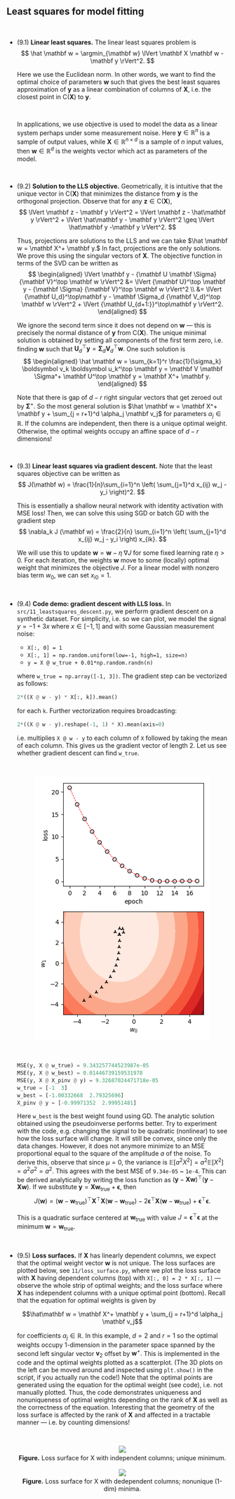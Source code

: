 ## Least squares for model fitting

<br>

* (9.1) **Linear least squares.** The linear least squares problem is
  $$
  \hat \mathbf w = \argmin_{\mathbf w} \lVert \mathbf X \mathbf w - \mathbf y \rVert^2. 
  $$ 

  Here we use the Euclidean norm. In other words, we want to find the optimal choice of parameters $\mathbf w$ such that gives the best least squares approximation of $\mathbf y$ as a linear combination of columns of $\mathbf X$, i.e. the closest point in $\mathsf{C}(\mathbf X)$ to $\mathbf y.$ 
  
  <br>

  In applications, we use objective is used to model the data as a linear system perhaps under some measurement noise. Here $\mathbf y \in \mathbb R^n$ is a sample of output values, while $\mathbf X \in \mathbb R^{n \times d}$ is a sample of $n$ input values, then $\mathbf w \in \mathbb R^d$ is the weights vector which act as parameters of the model. 

<br>

* (9.2) **Solution to the LLS objective.** 
  Geometrically, it is intuitive that the unique vector in $\mathsf{C}(\mathbf X)$ that minimizes the distance from $\mathbf y$ is the orthogonal projection. Observe that for any $\mathbf z \in \mathsf{C}(\mathbf X)$,
    $$
    \lVert \mathbf z - \mathbf y \rVert^2 = \lVert \mathbf z - \hat\mathbf y \rVert^2 + \lVert \hat\mathbf y - \mathbf y \rVert^2 \geq  \lVert \hat\mathbf y -\mathbf y  \rVert^2.
    $$   

  Thus, projections are solutions to the LLS and we can take $\hat \mathbf w = \mathbf X^+ \mathbf y.$ In fact, projections are the only solutions. We prove this using the singular vectors of $\mathbf X.$ The objective function in terms of the SVD can be written as
    $$
    \begin{aligned}
    \lVert \mathbf y - {\mathbf U \mathbf \Sigma} {\mathbf V}^\top \mathbf w \rVert^2
    &= \lVert {\mathbf U}^\top \mathbf y - {\mathbf \Sigma} {\mathbf V}^\top \mathbf w \rVert^2 \\ 
    &= \lVert {\mathbf U_d}^\top\mathbf y - \mathbf \Sigma_d {\mathbf V_d}^\top \mathbf w \rVert^2 + \lVert {\mathbf U_{d+1:}}^\top\mathbf y \rVert^2. 
    \end{aligned}
    $$

  We ignore the second term since it does not depend on $\mathbf w$ &mdash; this is precisely the normal distance of $\mathbf y$ from $\mathsf{C}(\mathbf X).$ The unique minimal solution is obtained by setting all components of the first term zero, i.e. finding $\mathbf w$ such that ${\mathbf U_d}^\top\mathbf y = \mathbf \Sigma_d {\mathbf V_d}^\top \mathbf w.$ One such solution is
  $$
  \begin{aligned}
  \hat \mathbf w 
    = \sum_{k=1}^r \frac{1}{\sigma_k} \boldsymbol v_k \boldsymbol u_k^\top \mathbf y 
    = \mathbf V \mathbf \Sigma^+ \mathbf U^\top \mathbf y = \mathbf X^+ \mathbf y.
  \end{aligned}
  $$
  
  Note that there is gap of $d - r$ right singular vectors that get zeroed out by $\mathbf \Sigma^+.$ So the most general solution is $\hat \mathbf w = \mathbf X^+ \mathbf y + \sum_{j = r+1}^d \alpha_j \mathbf v_j$ 
  for parameters $\alpha_j \in \mathbb R.$ If the columns are independent, then there is a unique optimal weight. Otherwise, the optimal weights occupy an affine space of $d - r$ dimensions!
  
<br>

* (9.3) **Linear least squares via gradient descent.** Note that the least squares objective can be written as 
  $$
  J(\mathbf w) = \frac{1}{n}\sum_{i=1}^n \left( \sum_{j=1}^d x_{ij} w_j - y_i \right)^2.
  $$

  This is essentially a shallow neural network with identity activation with MSE loss! Then, we can solve this using SGD or batch GD with the gradient step
  $$
  \nabla_k J (\mathbf w) = \frac{2}{n} \sum_{i=1}^n \left( \sum_{j=1}^d x_{ij} w_j - y_i \right) x_{ik}.
  $$

  We will use this to update $\mathbf w = \mathbf{w} - \eta\;\nabla J$ for some fixed learning rate $\eta > 0.$ For each iteration, the weights $\mathbf w$ move to some (locally) optimal weight that minimizes the objective $J.$ For a linear model with nonzero bias term $w_0$, we can set $x_{i0} = 1.$

<br>
  
* (9.4) **Code demo: gradient descent with LLS loss.** In `src/11_leastsquares_descent.py`, we perform gradient descent on a synthetic dataset. For simplicity, i.e. so we can plot, we model the signal $y = -1 + 3 x$ where $x \in [-1, 1]$ and with some Gaussian measurement noise:
  * `X[:, 0] = 1`
  * `X[:, 1] = np.random.uniform(low=-1, high=1, size=n)`
  * `y = X @ w_true + 0.01*np.random.randn(n)` 
  
  where `w_true = np.array([-1, 3])`. The gradient step can be vectorized as follows:
  ```python
  2*((X @ w - y) * X[:, k]).mean()
  ``` 
  for each `k`. Further vectorization requires broadcasting: 
  ```python
  2*((X @ w - y).reshape(-1, 1) * X).mean(axis=0)
  ```
  i.e. multiplies `X @ w - y` to each column of `X` followed by taking the mean of each column. This gives us the gradient vector of length 2. Let us see whether gradient descent can find `w_true`.

  <br>

  <p align="center">
  <img src="img/11_leastsquares_descent.png" title="drawing" />

  </p> 

  <br>

  ```python
  MSE(y, X @ w_true) = 9.343257744523987e-05
  MSE(y, X @ w_best) = 0.01446739159531978
  MSE(y, X @ X_pinv @ y) = 9.32687024471718e-05
  w_true = [-1  3]
  w_best = [-1.00332668  2.79325696]
  X_pinv @ y = [-0.99971352  2.99951481]
  ```

  Here `w_best` is the best weight found using GD. The analytic solution obtained using the pseudoinverse performs better. Try to experiment with the code, e.g. changing the signal to be quadratic (nonlinear) to see how the loss surface will change. It will still be convex, since only the data changes. However, it does not anymore minimize to an MSE proportional equal to the square of the amplitude $a$ of the noise. To derive this, observe that since $\mu = 0$, the variance is $\mathbb E[a^2 X^2] = a^2 \mathbb E[X^2] = a^2\sigma^2 = a^2.$ This agrees with the best MSE of `9.34e-05` ~ `1e-4`. This can be derived analytically by writing the loss function as 
  $(\mathbf y - \mathbf X \mathbf w)^\top (\mathbf y - \mathbf X \mathbf w).$ If we substitute $\mathbf y = \mathbf X \mathbf w_{\text{true}} + \boldsymbol{\epsilon},$ then 
  $$J(\mathbf w) = (\mathbf w - \mathbf w_{\text{true}})^\top \mathbf X^\top \mathbf X (\mathbf w - \mathbf w_{\text{true}}) - 2 \boldsymbol{\epsilon}^\top \mathbf X (\mathbf w - \mathbf w_{\text{true}}) + \boldsymbol{\epsilon}^\top\boldsymbol{\epsilon}. 
  $$

  This is a quadratic surface centered at $\mathbf w_{\text{true}}$ with value $J = \boldsymbol{\epsilon}^\top\boldsymbol{\epsilon}$ at the minimum $\mathbf w = \mathbf w_{\text{true}}.$

<br>

* (9.5) **Loss surfaces.** If $\mathbf X$ has linearly dependent columns, we expect that the optimal weight vector $\mathbf w$ is not unique. The loss surfaces are plotted below, see `11/loss_surface.py`, where we plot the loss surface with $\mathbf X$ having dependent columns (top) with `X[:, 0] = 2 * X[:, 1]` &mdash; observe the whole strip of optimal weights; and the loss surface where $\mathbf X$ has independent columns with a unique optimal point (bottom). Recall that the equation for optimal weights is given by 
  
  $$\hat\mathbf w = \mathbf X^+ \mathbf y + \sum_{j = r+1}^d \alpha_j \mathbf v_j$$ 
    
  for coefficients $\alpha_j \in \mathbb R.$ In this example, $d = 2$ and $r = 1$ so the optimal weights occupy 1-dimension in the parameter space spanned by the second left singular vector $\mathbf v_2$ offset by $\mathbf w^+.$ This is implemented in the code and the optimal weights plotted as a scatterplot. (The 3D plots on the left can be moved around and inspected using `plt.show()` in the script, if you actually run the code!) Note that the optimal points are generated using the equation for the optimal weight (see code), i.e. not manually plotted. Thus, the code demonstrates uniqueness and nonuniqueness of optimal weights depending on the rank of $\mathbf X$ as well as the correctness of the equation. Interesting that the geometry of the loss surface is affected by the rank of $\mathbf X$ and affected in a tractable manner &mdash; i.e. by counting dimensions!

    <br>

    <p align="center">
      <img src="img/11_loss_independent.png"> <br>
      <b>Figure.</b> Loss surface for X with independent columns; unique minimum.
      <br><br>
      <img src="img/11_loss_dependent.png"><br>
      <b>Figure.</b> Loss surface for X with dedependent columns; nonunique (1-dim) minima.
    </p>

<br>
